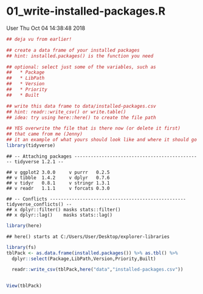 01\_write-installed-packages.R
================
User
Thu Oct 04 14:38:48 2018

``` r
## deja vu from earlier!

## create a data frame of your installed packages
## hint: installed.packages() is the function you need

## optional: select just some of the variables, such as
##   * Package
##   * LibPath
##   * Version
##   * Priority
##   * Built

## write this data frame to data/installed-packages.csv
## hint: readr::write_csv() or write.table()
## idea: try using here::here() to create the file path

## YES overwrite the file that is there now (or delete it first)
## that came from me (Jenny)
## it an example of what yours should look like and where it should go
library(tidyverse)
```

    ## -- Attaching packages ----------------------------------------------- tidyverse 1.2.1 --

    ## v ggplot2 3.0.0     v purrr   0.2.5
    ## v tibble  1.4.2     v dplyr   0.7.6
    ## v tidyr   0.8.1     v stringr 1.3.1
    ## v readr   1.1.1     v forcats 0.3.0

    ## -- Conflicts -------------------------------------------------- tidyverse_conflicts() --
    ## x dplyr::filter() masks stats::filter()
    ## x dplyr::lag()    masks stats::lag()

``` r
library(here)
```

    ## here() starts at C:/Users/User/Desktop/explorer-libraries

``` r
library(fs)
tblPack <- as.data.frame(installed.packages()) %>% as.tbl() %>%
  dplyr::select(Package,LibPath,Version,Priority,Built)

  readr::write_csv(tblPack,here("data","installed-packages.csv"))


View(tblPack)
```

